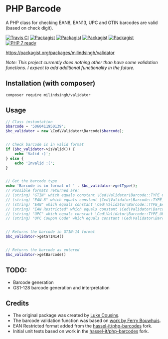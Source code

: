 # PHP Barcode
A PHP class for checking EAN8, EAN13, UPC and GTIN barcodes are valid (based on check digit).

[![Travis CI](https://travis-ci.org/milindsingh/validator.svg?branch=master)](https://travis-ci.org/milindsingh/validator)
[![Packagist](https://img.shields.io/packagist/v/milindsingh/validator.svg?maxAge=3600)](https://github.com/milindsingh/validator)
[![Packagist](https://img.shields.io/packagist/dt/milindsingh/validator.svg?maxAge=3600)](https://github.com/milindsingh/validator)
[![Packagist](https://img.shields.io/packagist/dm/milindsingh/validator.svg?maxAge=3600)](https://github.com/milindsingh/validator)
[![Packagist](https://img.shields.io/packagist/l/milindsingh/validator.svg?maxAge=3600)](https://github.com/milindsingh/validator)
[![PHP 7 ready](http://php7ready.timesplinter.ch/milindsingh/validator/master/badge.svg)](https://travis-ci.org/milindsingh/validator)


https://packagist.org/packages/milindsingh/validator

_Note: This project currently does nothing other than have some validation functions. I expect to add additional functionality in the future._

## Installation (with composer)
```
composer require milindsingh/validator
```

## Usage
```php
// Class instantation
$barcode = '5060411950139';
$bc_validator = new \Ced\Validator\Barcode($barcode);


// Check barcode is in valid format
if ($bc_validator->isValid()) {
	echo 'Valid :)';
} else {
	echo 'Invalid :(';
}


// Get the barcode type
echo 'Barcode is in format of ' . $bc_validator->getType();
// Possible formats returned are:
// (string) "GTIN" which equals constant \Ced\Validator\Barcode::TYPE_GTIN
// (string) "EAN-8" which equals constant \Ced\Validator\Barcode::TYPE_EAN_8
// (string) "EAN" which equals constant \Ced\Validator\Barcode::TYPE_EAN
// (string) "EAN Restricted" which equals constant \Ced\Validator\Barcode::TYPE_EAN_RESTRICTED
// (string) "UPC" which equals constant \Ced\Validator\Barcode::TYPE_UPC
// (string) "UPC Coupon Code" which equals constant \Ced\Validator\Barcode::TYPE_UPC_COUPON_CODE


// Returns the barcode in GTIN-14 format
$bc_validator->getGTIN14()


// Returns the barcode as entered
$bc_validator->getBarcode()
```

## TODO:
* Barcode generation
* GS1-128 barcode generation and interpretation

## Credits
* The original package was created by [Luke Cousins](https://github.com/violuke).
* The barcode validation function was based on [work by Ferry Bouwhuis](http://www.phpclasses.org/package/8560-PHP-Detect-type-and-check-EAN-and-UPC-barcodes.html).
* EAN Restricted format added from the [hassel-it/php-barcodes](https://github.com/hassel-it/php-barcodes) fork.
* Initial unit tests based on work in the [hassel-it/php-barcodes](https://github.com/hassel-it/php-barcodes) fork.

